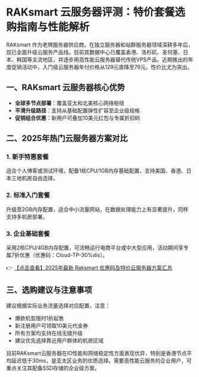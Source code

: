 # RAKsmart 云服务器评测：特价套餐选购指南与性能解析

RAKsmart 作为老牌服务器供应商，在独立服务器和站群服务器领域深耕多年后，现已全面升级云服务产品线。目前其数据中心已覆盖香港、洛杉矶、圣何塞、日本、韩国等主流地区，并逐步用高性能云服务器替代传统VPS产品。近期推出的年度促销活动中，入门级云服务器年付价格从129元直降至79元，性价比尤为突出。

## 一、RAKsmart 云服务器核心优势
- **全球多节点部署**：覆盖亚太和北美核心网络枢纽
- **平滑升级路径**：支持从基础配置弹性扩容至企业级规格
- **促销组合优惠**：新用户可叠加10美元红包与专属折扣码

## 二、2025年热门云服务器方案对比

### 1. 新手特惠套餐
适合个人博客或测试环境，配备1核CPU/1GB内存基础配置，支持美国、香港、日本三地机房自由选择。

### 2. 标准入门套餐
升级至2GB内存配置，适合中小流量网站，在数据处理能力上有显著提升，同样支持多机房部署。

### 3. 企业基础套餐
采用2核CPU/4GB内存配置，可流畅运行电商平台或中大型应用，活动期间享专属7折优惠（优惠码：Cloud-TP-30%dis）。

👉 [【点击查看】2025年最新 Raksmart 优惠码及特价云服务器方案汇总](https://bit.ly/raksmart)

## 三、选购建议与注意事项
建议根据实际业务流量选择对应配置，注意：
- 爆款机型限时1折起售
- 新注册用户可领取10美元代金券
- 所有方案均支持在线无缝升级
- 建议优先选择靠近用户群体的机房区域

目前RAKsmart云服务器在IO性能和网络稳定性方面表现优异，特别是香港节点平均延迟低于30ms，是亚太区业务的优质选择。需要高性能云服务的企业用户，可重点关注其配备SSD存储的企业级方案。